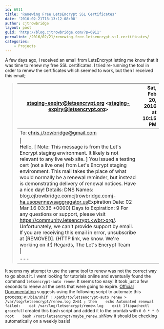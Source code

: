 ```yaml
---
id: 6911
title: 'Renewing Free LetsEncrypt SSL Certificates'
date: '2016-02-21T13:13:12-08:00'
author: cjtrowbridge
layout: post
guid: 'http://blog.cjtrowbridge.com/?p=6911'
permalink: /2016/02/21/renewing-free-letsencrypt-ssl-certificates/
categories:
    - Projects
---
```


A few days ago, I received an email from LetsEncrypt letting me know that it was time to renew my free SSL certificates. I tried re-running the tool in order to renew the certificates which seemed to work, but then I received this email;

> | **staging-expiry@letsencrypt.org** &lt;staging-expiry@letsencrypt.org&gt; | Sat, Feb 20, 2016 at 10:15 PM |
> |---|--:|
> | <div>To: chris.j.trowbridge@gmail.com</div> |
> | \| <div>Hello, [ Note: This message is from the Let's Encrypt staging environment. It likely is not relevant to any live web site. ] You issued a testing cert (not a live one) from Let's Encrypt staging environment. This mail takes the place of what would normally be a renewal reminder, but instead is demonstrating delivery of renewal notices. Have a nice day! Details: DNS Names: [blog.cjtrowbridge.com](http://blog.cjtrowbridge.com/)[cjtrowbridge.com](http://cjtrowbridge.com/)[j-ha.us](http://j-ha.us/)[opennewsaggregator.us](http://opennewsaggregator.us/)Expiration Date: 02 Mar 16 03:36 +0000) Days to Expiration: 9 For any questions or support, please visit [https://community.letsencrypt.<wbr></wbr>org/](https://community.letsencrypt.org/). Unfortunately, we can't provide support by email. If you are receiving this email in error, unsubscribe at [REMOVED]. (HTTP link, we know. We're working on it!) Regards, The Let's Encrypt Team </div> \| |
> |---|

It seems my attempt to use the same tool to renew was not the correct way to go about it. I went looking for tutorials online and eventually found the command `letsencrypt-auto renew`. It seems too easy! It took just a few seconds to renew all the certs that were going to expire. [Official Documentation](https://letsencrypt.org/howitworks/) suggests using the following script to automate this process; `#!/bin/shif ! /path/to/letsencrypt-auto renew > /var/log/letsencrypt/renew.log 2>&1 ; then    echo Automated renewal failed:    cat /var/log/letsencrypt/renew.log    exit 1fiapachectl graceful`I created this bash script and added it to the crontab with `0 0 * * 0       root    bash /root/letsencrypt/maybe_renew.sh`Now it should be checking automatically on a weekly basis!